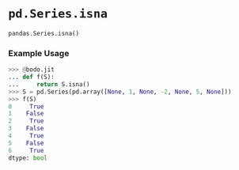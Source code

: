 # `pd.Series.isna`

`pandas.Series.isna()`

### Example Usage

```py
>>> @bodo.jit
... def f(S):
...     return S.isna()
>>> S = pd.Series(pd.array([None, 1, None, -2, None, 5, None]))
>>> f(S)
0     True
1    False
2     True
3    False
4     True
5    False
6     True
dtype: bool
```
